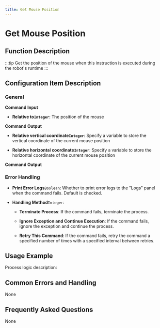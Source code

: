 ```yaml
---
title: Get Mouse Position
---
```


# Get Mouse Position

## Function Description

:::tip 
Get the position of the mouse when this instruction is executed during the robot's runtime
:::

## Configuration Item Description

### General

**Command Input**

- **Relative to`Integer`**: The position of the mouse


**Command Output**

- **Relative vertical coordinate`Integer`**: Specify a variable to store the vertical coordinate of the current mouse position

- **Relative horizontal coordinate`Integer`**: Specify a variable to store the horizontal coordinate of the current mouse position


**Command Output**

### Error Handling

- **Print Error Logs**`Boolean`: Whether to print error logs to the "Logs" panel when the command fails. Default is checked. 

- **Handling Method**`Integer`:

    - **Terminate Process**: If the command fails, terminate the process.

    - **Ignore Exception and Continue Execution**: If the command fails, ignore the exception and continue the process.

    - **Retry This Command**: If the command fails, retry the command a specified number of times with a specified interval between retries.

## Usage Example

Process logic description:

## Common Errors and Handling

None

## Frequently Asked Questions

None

